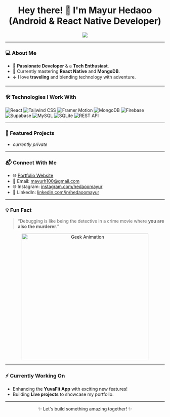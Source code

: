 <h1 align="center">Hey there! 👋 I'm Mayur Hedaoo (Android & React Native Developer)</h1>

<p align="center">
  <img src="https://raw.githubusercontent.com/sagar-viradiya/sagar-viradiya/master/resources/banner.png">
</p>

---

### 💻 About Me
- 🌟 **Passionate Developer** & a **Tech Enthusiast**.
- 🌱 Currently mastering **React Native** and **MongoDB**.
- ✈️ I love **traveling** and blending technology with adventure.

---

### 🛠️ Technologies I Work With
![React](https://img.shields.io/badge/-React-61DAFB?style=flat-square&logo=react&logoColor=black)
![Tailwind CSS](https://img.shields.io/badge/-Tailwind%20CSS-023047?style=flat-square&logo=tailwindcss&logoColor=white)
![Framer Motion](https://img.shields.io/badge/-Framer%20Motion-0099F7?style=flat-square&logo=framer&logoColor=white)
![MongoDB](https://img.shields.io/badge/-MongoDB-47A248?style=flat-square&logo=mongodb&logoColor=white)
![Firebase](https://img.shields.io/badge/-Firebase-FFCA28?style=flat-square&logo=firebase&logoColor=black)
![Supabase](https://img.shields.io/badge/-Supabase-52b788?style=flat-square&logo=supabase&logoColor=white)
![MySQL](https://img.shields.io/badge/-MySQL-4479A1?style=flat-square&logo=mysql&logoColor=white)
![SQLite](https://img.shields.io/badge/-SQLite-003B57?style=flat-square&logo=sqlite&logoColor=white)
![REST API](https://img.shields.io/badge/-REST%20API-00A3E0?style=flat-square&logo=api&logoColor=white)

---

### 🚀 Featured Projects
- *currently private*

---

### 📬 Connect With Me
- 🌐 [Portfolio Website](https://hedaoomayur.netlify.app/)
- 📧 Email: [mayurh100@gmail.com](mailto:mayurh100@gmail.com)
- 🌐 Instagram: [instagram.com/hedaoomayur](https://instagram.com/hedaoomayur)
- 💼 LinkedIn: [linkedin.com/in/hedaoomayur](https://www.linkedin.com/in/hedaoomayur)

---

### 💡 Fun Fact
> “Debugging is like being the detective in a crime movie where **you are also the murderer**.”

<p align="center">
  <img src="https://media.giphy.com/media/L8K62iTDkzGX6/giphy.gif" width="400" alt="Geek Animation">
</p>

---

### ⚡ Currently Working On
- Enhancing the **YuvaFit App** with exciting new features!
- Building **Live projects** to showcase my portfolio.

---

<p align="center">✨ Let's build something amazing together! ✨</p>
